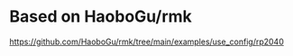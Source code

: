 <!-- @format -->

# Based on HaoboGu/rmk

https://github.com/HaoboGu/rmk/tree/main/examples/use_config/rp2040
